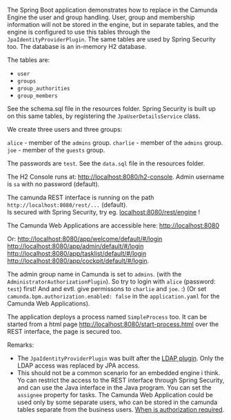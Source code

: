 The Spring Boot application demonstrates how to replace in the Camunda Engine the user and group handling. User, group and membership information will not be stored in the engine, but in separate tables, and the engine is configured to use this tables through the `JpaIdentityProviderPlugin`.
The same tables are used by Spring Security too.
The database is an in-memory H2 database.

The tables are:

* `user`
* `groups`
* `group_authorities`
* `group_members`

See the schema.sql file in the resources folder. 
Spring Security is built up on this same tables, by registering the `JpaUserDetailsService` class.

We create three users and three groups:

`alice` - member of the `admins` group.
`charlie` - member of the `admins` group.
`joe` - member of the `guests` group.

The passwords are `test`. See the `data.sql` file in the resources folder. 

The H2 Console runs at: [http://localhost:8080/h2-console](localhost:8080/h2-console). Admin username is `sa` with no password (default).

The camunda REST interface is running on the path `http://localhost:8080/rest/...` (default).  
Is secured with Spring Security, try eg. [localhost:8080/rest/engine](localhost:8080/rest/engine) !

The Camunda Web Applications are accessible here: [http://localhost:8080](http://localhost:8080)

Or:
[http://localhost:8080/app/welcome/default/#/login](http://localhost:8080/app/welcome/default/#/login)
[http://localhost:8080/app/admin/default/#/login](http://localhost:8080/app/admin/default/#/login)
[http://localhost:8080/app/tasklist/default/#/login](http://localhost:8080/app/tasklist/default/#/login)
[http://localhost:8080/app/cockpit/default/#/login](http://localhost:8080/app/cockpit/default/#/login).

The admin group name in Camunda is set to `admins`. (with the `AdministratorAuthorizationPlugin`).
So try to login with `alice` (password: `test`) first!
And and evtl. give permissons to `charlie` and `joe`. :)
(Or set `camunda.bpm.authorization.enabled: false` in the `application.yaml` for the Camunda Web Applications).

The application deploys a process named `SimpleProcess` too. It can be started from a html page
[http://localhost:8080/start-process.html](http://localhost:8080/start-process.html) over the 
REST interface, the page is secured too.

Remarks:
- The `JpaIdentityProviderPlugin` was built after the [LDAP plugin](https://github.com/camunda/camunda-bpm-platform/tree/master/engine-plugins/identity-ldap).
Only the LDAP access was replaced by JPA access.
- This should not be a common scenario for an embedded engine i think. Yo can restrict the access to the REST interface through Spring Security, and can use the Java interface in the Java program.
You can set the `assignee` property for tasks. The Camunda Web Application could be used only by some separate users, who can be stored in the camunda tables separate from the business users.
[When is authorization required](https://docs.camunda.org/manual/7.11/user-guide/process-engine/authorization-service/#when-is-authorization-required).
